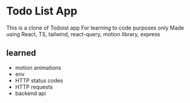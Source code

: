 # Todo List App

This is a clone of Todoist app
For learning to code purposes only
Made using React, TS, tailwind, react-query, motion library,
express

## learned

- motion animations
- env
- HTTP status codes
- HTTP requests
- backend api
